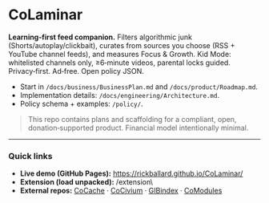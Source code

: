 <!-- status: stub; target: 150+ words -->
<!-- status: stub; target: 150+ words -->

# CoLaminar

**Learning‑first feed companion.**  Filters algorithmic junk (Shorts/autoplay/clickbait), curates from sources you choose (RSS + YouTube channel feeds), and measures Focus & Growth.  Kid Mode: whitelisted channels only, ≥6‑minute videos, parental locks guided.  Privacy‑first.  Ad‑free.  Open policy JSON.

- Start in `/docs/business/BusinessPlan.md` and `/docs/product/Roadmap.md`.
- Implementation details: `/docs/engineering/Architecture.md`.
- Policy schema + examples: `/policy/`.

> This repo contains plans and scaffolding for a compliant, open, donation‑supported product.  Financial model intentionally minimal.


---

### Quick links
- **Live demo (GitHub Pages):** https://rickballard.github.io/CoLaminar/
- **Extension (load unpacked):** \/extension\
- **External repos:** [CoCache](https://github.com/rickballard/CoCache) · [CoCivium](https://github.com/rickballard/CoCivium) · [GIBindex](https://github.com/rickballard/GIBindex) · [CoModules](https://github.com/rickballard/CoModules)


